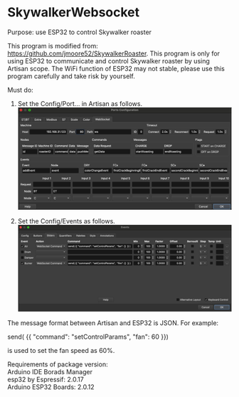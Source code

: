 # SkywalkerWebsocket
Purpose: use ESP32 to control Skywalker roaster

This program is modified from: https://github.com/jmoore52/SkywalkerRoaster. 
This program is only for using ESP32 to communicate and control Skywalker roaster by using Artisan scope. 
The WiFi function of ESP32 may not stable, please use this program carefully and take risk by yourself.

Must do:
1. Set the Config/Port... in Artisan as follows.
![Ports configuration](images/config.jpg)

2. Set the Config/Events as follows.
![Event Slider configuration](images/Slider.jpg)

The message format between Artisan and ESP32 is JSON. For example:

send( {{ "command": "setControlParams",  "fan": 60 }})

is used to set the fan speed as 60%.

Requirements of package version:<br />
Arduino IDE Borads Manager<br />
esp32 by Espressif: 2.0.17<br />
Arduino ESP32 Boards: 2.0.12<br />
